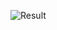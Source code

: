 ![Result](https://user-images.githubusercontent.com/59179832/104728179-546b7880-5758-11eb-92a3-b0d5f4b1972b.JPG)
